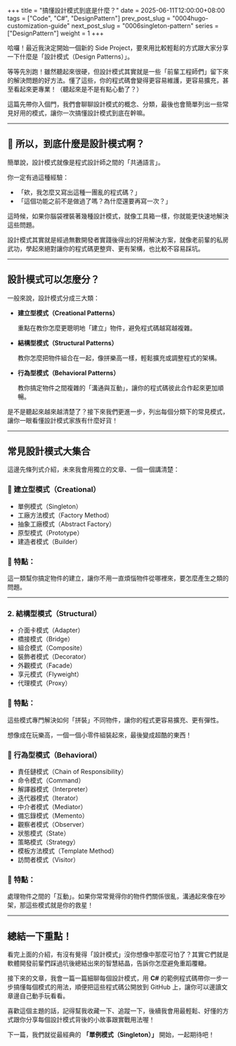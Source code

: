 +++
title = "搞懂設計模式到底是什麼？"
date = 2025-06-11T12:00:00+08:00
tags = ["Code", "C#", "DesignPattern"]
prev_post_slug = "0004hugo-customization-guide"
next_post_slug = "0006singleton-pattern"
series = ["DesignPattern"]
weight = 1
+++


哈囉！最近我決定開始一個新的 Side Project，要來用比較輕鬆的方式跟大家分享一下什麼是「設計模式（Design Patterns）」。

等等先別跑！雖然聽起來很硬，但設計模式其實就是一些「前輩工程師們」留下來的解決問題的好方法。懂了這些，你的程式碼會變得更容易維護，更容易擴充，甚至看起來更專業！（聽起來是不是有點心動了？）

這篇先帶你入個門，我們會聊聊設計模式的概念、分類，最後也會簡單列出一些常見好用的模式，讓你一次搞懂設計模式到底在幹嘛。

---

## 🧐 所以，到底什麼是設計模式啊？

簡單說，設計模式就像是程式設計師之間的「共通語言」。

你一定有過這種經驗：

- 「欸，我怎麼又寫出這種一團亂的程式碼？」
- 「這個功能之前不是做過了嗎？為什麼還要再寫一次？」

這時候，如果你腦袋裡裝著幾種設計模式，就像工具箱一樣，你就能更快速地解決這些問題。

設計模式其實就是經過無數開發者實踐後得出的好用解決方案，就像老前輩的私房武功，學起來絕對讓你的程式碼更整齊、更有架構，也比較不容易踩坑。

---

## 設計模式可以怎麼分？

一般來說，設計模式分成三大類：

- **建立型模式（Creational Patterns）**
    
    重點在教你怎麼更聰明地「建立」物件，避免程式碼越寫越複雜。
    
- **結構型模式（Structural Patterns）**
    
    教你怎麼把物件組合在一起，像拼樂高一樣，輕鬆擴充或調整程式的架構。
    
- **行為型模式（Behavioral Patterns）**
    
    教你搞定物件之間複雜的「溝通與互動」，讓你的程式碼彼此合作起來更加順暢。
    

是不是聽起來越來越清楚了？接下來我們更進一步，列出每個分類下的常見模式，讓你一眼看懂設計模式家族有什麼好貨！

---

## 常見設計模式大集合

這邊先條列式介紹，未來我會用獨立的文章、一個一個講清楚：

### 🚀 建立型模式（Creational）

- 單例模式（Singleton）
- 工廠方法模式（Factory Method）
- 抽象工廠模式（Abstract Factory）
- 原型模式（Prototype）
- 建造者模式（Builder）

### 📌 特點：

這一類幫你搞定物件的建立，讓你不用一直煩惱物件從哪裡來，要怎麼產生之類的問題。

---

### 2. 結構型模式（Structural）

- 介面卡模式（Adapter）
- 橋接模式（Bridge）
- 組合模式（Composite）
- 裝飾者模式（Decorator）
- 外觀模式（Facade）
- 享元模式（Flyweight）
- 代理模式（Proxy）

### 📌 特點：

這些模式專門解決如何「拼裝」不同物件，讓你的程式更容易擴充、更有彈性。

想像成在玩樂高，一個一個小零件組裝起來，最後變成超酷的東西！

### 🚦 行為型模式（Behavioral）

- 責任鏈模式（Chain of Responsibility）
- 命令模式（Command）
- 解譯器模式（Interpreter）
- 迭代器模式（Iterator）
- 中介者模式（Mediator）
- 備忘錄模式（Memento）
- 觀察者模式（Observer）
- 狀態模式（State）
- 策略模式（Strategy）
- 模板方法模式（Template Method）
- 訪問者模式（Visitor）

### 📌 特點：

處理物件之間的「互動」。如果你常常覺得你的物件們關係很亂，溝通起來像在吵架，那這些模式就是你的救星！

---

## 總結一下重點！

看完上面的介紹，有沒有覺得「設計模式」沒你想像中那麼可怕了？其實它們就是軟體開發前輩們踩過坑後總結出來的智慧結晶，告訴你怎麼避免重蹈覆轍。

接下來的文章，我會一篇一篇細聊每個設計模式，用 **C#** 的範例程式碼帶你一步一步搞懂每個模式的用法，順便把這些程式碼公開放到 GitHub 上，讓你可以邊讀文章邊自己動手玩看看。

喜歡這個主題的話，記得幫我收藏一下、追蹤一下，後續我會用最輕鬆、好懂的方式跟你分享每個設計模式背後的小故事跟實戰用法喔！

下一篇，我們就從最經典的 **「單例模式（Singleton）」** 開始，一起期待吧！

